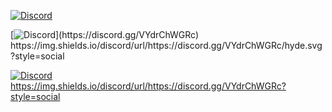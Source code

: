 [![Discord](https://img.shields.io/discord/url?label=Discord&logo=Discord&style=social&url=https%3A%2F%2Fdiscord.gg%VYdrChWGRc)](https://discord.gg/VYdrChWGRc)


[![Discord](https://img.shields.io/discord/url?label=Discord&logo=Discord&style=social&url=https://discord.gg/VYdrChWGRc/hyde.svg?)](https://discord.gg/VYdrChWGRc)
https://img.shields.io/discord/url/https://discord.gg/VYdrChWGRc/hyde.svg?style=social


[![Discord](https://img.shields.io/discord/url?https://discord.gg/VYdrChWGRc?style=social)](https://discord.gg/VYdrChWGRc) 
 https://img.shields.io/discord/url/https://discord.gg/VYdrChWGRc?style=social

